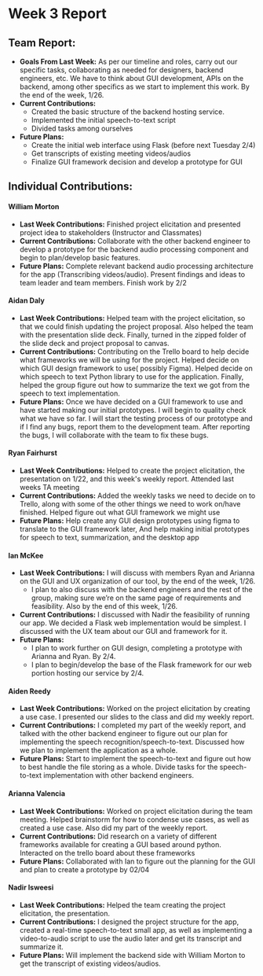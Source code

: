 # Week 3 Report

## Team Report:
- **Goals From Last Week:** As per our timeline and roles, carry out our specific tasks, collaborating as needed for designers, backend engineers, etc. We have to think about GUI development, APIs on the backend, among other specifics as we start to implement this work. By the end of the week, 1/26.
- **Current Contributions:** 
    - Created the basic structure of the backend hosting service.
    - Implemented the initial speech-to-text script
    - Divided tasks among ourselves
- **Future Plans:** 
    - Create the initial web interface using Flask (before next Tuesday 2/4)
    - Get transcripts of existing meeting videos/audios
    - Finalize GUI framework decision and develop a prototype for GUI
## Individual Contributions:
#### William Morton
- **Last Week Contributions:** Finished project elicitation and presented project idea to stakeholders (Instructor and Classmates)
- **Current Contributions:** Collaborate with the other backend engineer to develop a prototype for the backend audio processing component and begin to plan/develop basic features.
- **Future Plans:** Complete relevant backend audio processing architecture for the app (Transcribing videos/audio). Present findings and ideas to team leader and team members.
Finish work by 2/2
#### Aidan Daly
- **Last Week Contributions:** Helped team with the project elicitation, so that we could finish updating the project proposal. Also helped the team with the presentation slide deck. Finally, turned in the zipped folder of the slide deck and project proposal to canvas. 
- **Current Contributions:** Contributing on the Trello board to help decide what frameworks we will be using for the project. Helped decide on which GUI design framework to use( possibly Figma). Helped decide on which speech to text Python library to use for the application. Finally, helped the group figure out how to summarize the text we got from the speech to text implementation. 
- **Future Plans:** Once we have decided on a GUI framework to use and have started making our initial prototypes. I will begin to quality check what we have so far. I will start the testing process of our prototype and if I find any bugs, report them to the development team. After reporting the bugs, I will collaborate with the team to fix these bugs. 
#### Ryan Fairhurst
- **Last Week Contributions:** Helped to create the project elicitation, the presentation on 1/22, and this week's weekly report. Attended last weeks TA meeting
- **Current Contributions:** Added the weekly tasks we need to decide on to Trello, along with some of the other things we need to work on/have finished. Helped figure out what GUI framework we might use
- **Future Plans:** Help create any GUI design prototypes using figma to translate to the GUI framework later, And help making initial prototypes for speech to text, summarization, and the desktop app
#### Ian McKee
- **Last Week Contributions:** I will discuss with members Ryan and Arianna on the GUI and UX organization of our tool, by the end of the week, 1/26. 
    - I plan to also discuss with the backend engineers and the rest of the group, making sure we’re on the same page of requirements and feasibility. Also by the end of this week, 1/26.
- **Current Contributions:** I discussed with Nadir the feasibility of running our app. We decided a Flask web implementation would be simplest. I discussed with the UX team about our GUI and framework for it.
- **Future Plans:** 
    - I plan to work further on GUI design, completing a prototype with Arianna and Ryan. By 2/4.
    - I plan to begin/develop the base of the Flask framework for our web portion hosting our service by 2/4.
#### Aiden Reedy
- **Last Week Contributions:** Worked on the project elicitation by creating a use case. I presented our slides to the class and did my weekly report.
- **Current Contributions:** I completed my part of the weekly report, and talked with the other backend engineer to figure out our plan for implementing the speech recognition/speech-to-text. Discussed how we plan to implement the application as a whole.
- **Future Plans:** Start to implement the speech-to-text and figure out how to best handle the file storing as a whole. Divide tasks for the speech-to-text implementation with other backend engineers.
#### Arianna Valencia
- **Last Week Contributions:**  Worked on project elicitation during the team meeting. Helped brainstorm for how to condense use cases, as well as created a use case. Also did my part of the weekly report.
- **Current Contributions:** Did research on a variety of different frameworks available for creating a GUI based around python. Interacted on the trello board about these frameworks 
- **Future Plans:** Collaborated with Ian to figure out the planning for the GUI and plan to create a prototype by 02/04
#### Nadir Isweesi
- **Last Week Contributions:** Helped the team creating the project elicitation, the presentation.
- **Current Contributions:** I designed the project structure for the app, created a real-time speech-to-text small app, as well as implementing a video-to-audio script to use the audio later and get its transcript and summarize it.
- **Future Plans:** Will implement the backend side with William Morton to get the transcript of existing videos/audios.

